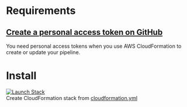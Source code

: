 # Requirements

## [Create a personal access token on GitHub](https://help.github.com/articles/creating-a-personal-access-token-for-the-command-line/)
You need personal access tokens when you use AWS CloudFormation to create or update your pipeline.  

# Install
[![Launch Stack](https://s3.amazonaws.com/cloudformation-examples/cloudformation-launch-stack.png)](https://console.aws.amazon.com/cloudformation/home?#/stacks/new?stackName=demo-codepipeline&templateURL=https://s3-eu-west-1.amazonaws.com/sysless/demo-codepipeline.yml)  
Create CloudFormation stack from [cloudformation.yml](cloudformation.yml)
